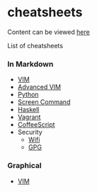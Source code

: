 cheatsheets
===========

Content can be viewed [here](http://serginator.github.io/cheatsheets/)

List of cheatsheets

### In Markdown

* [VIM](md/vimsheet.md)
* [Advanced VIM](md/advanced_vimsheet.md)
* [Python](md/python.md)
* [Screen Command](md/screen.md)
* [Haskell](md/haskell.md)
* [Vagrant](md/vagrant.md)
* [CoffeeScript](md/coffeescript.md)
* Security
  * [Wifi](md/security/wifi.md)
  * [GPG](md/security/gpg.md)

### Graphical

* [VIM](graphical/vim.gif)
